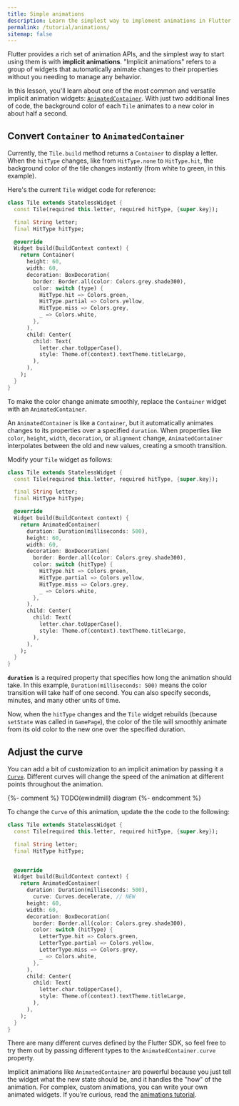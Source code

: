 ```yaml
---
title: Simple animations
description: Learn the simplest way to implement animations in Flutter.
permalink: /tutorial/animations/
sitemap: false
---
```


Flutter provides a rich set of animation APIs, and the simplest way to
start using them is with **implicit animations**. "Implicit
animations" refers to a group of widgets that automatically animate
changes to their properties without you needing to manage any
behavior.

In this lesson, you'll learn about one of the most common and
versatile implicit animation widgets: [`AnimatedContainer`][]. With
just two additional lines of code, the background color of each `Tile`
animates to a new color in about half a second.

## Convert `Container` to `AnimatedContainer`

Currently, the `Tile.build`  method returns  a `Container` to display
a letter. When the `hitType` changes, like from `HitType.none`
to `HitType.hit`, the background color of the tile changes
instantly (from white to green, in this example).

Here's the current `Tile` widget code for reference:

```dart
class Tile extends StatelessWidget {
  const Tile(required this.letter, required hitType, {super.key});

  final String letter;
  final HitType hitType;

  @override
  Widget build(BuildContext context) {
    return Container(
      height: 60,
      width: 60,
      decoration: BoxDecoration(
        border: Border.all(color: Colors.grey.shade300),
        color: switch (type) {
          HitType.hit => Colors.green,
          HitType.partial => Colors.yellow,
          HitType.miss => Colors.grey,
          _ => Colors.white,
        },
      ),
      child: Center(
        child: Text(
          letter.char.toUpperCase(),
          style: Theme.of(context).textTheme.titleLarge,
        ),
      ),
    );
  }
}
```

To make the color change animate smoothly, replace the `Container`
widget with an `AnimatedContainer`.

An `AnimatedContainer` is like a `Container`, but it automatically
animates changes to its properties over a specified `duration`. When
properties like `color`, `height`, `width`, `decoration`, or
`alignment` change, `AnimatedContainer` interpolates between the old
and new values, creating a smooth transition.

Modify your `Tile` widget as follows:

```dart
class Tile extends StatelessWidget {
  const Tile(required this.letter, required hitType, {super.key});

  final String letter;
  final HitType hitType;

  @override
  Widget build(BuildContext context) {
    return AnimatedContainer(
      duration: Duration(milliseconds: 500),
      height: 60,
      width: 60,
      decoration: BoxDecoration(
        border: Border.all(color: Colors.grey.shade300),
        color: switch (hitType) {
          HitType.hit => Colors.green,
          HitType.partial => Colors.yellow,
          HitType.miss => Colors.grey,
          _ => Colors.white,
        },
      ),
      child: Center(
        child: Text(
          letter.char.toUpperCase(),
          style: Theme.of(context).textTheme.titleLarge,
        ),
      ),
    );
  }
}
```

**`duration`** is a required property that specifies how long the
animation should take. In this example, `Duration(milliseconds: 500)`
means the color transition will take half of one second. You can also
specify seconds, minutes, and many other units of time.

Now, when the `hitType` changes and the `Tile` widget rebuilds
(because `setState` was called in `GamePage`), the color of the tile
will smoothly animate from its old color to the new one over the
specified duration.

## Adjust the curve

You can add a bit of customization to an implicit animation by passing
it a [`Curve`][].  Different curves will change the speed of the animation
at different points throughout the animation. 

{%- comment %} TODO(ewindmill) diagram {%- endcomment %}

To change the `Curve` of this animation, update the the code to the following:

```dart
class Tile extends StatelessWidget {
  const Tile(required this.letter, required hitType, {super.key});

  final String letter;
  final HitType hitType;


  @override
  Widget build(BuildContext context) {
    return AnimatedContainer(
      duration: Duration(milliseconds: 500),
	    curve: Curves.decelerate, // NEW
      height: 60,
      width: 60,
      decoration: BoxDecoration(
        border: Border.all(color: Colors.grey.shade300),
        color: switch (hitType) {
          LetterType.hit => Colors.green,
          LetterType.partial => Colors.yellow,
          LetterType.miss => Colors.grey,
          _ => Colors.white,
        },
      ),
      child: Center(
        child: Text(
          letter.char.toUpperCase(),
          style: Theme.of(context).textTheme.titleLarge,
        ),
      ),
    );
  }
}
```

There are many different curves defined by the Flutter SDK, so feel
free to try them out by passing different types to the
`AnimatedContainer.curve` property.

Implicit animations like `AnimatedContainer` are powerful because you
just tell the widget what the new state should be, and it handles the
"how" of the animation. For complex, custom animations, you can write
your own animated widgets. If you’re curious, read the 
[animations tutorial](https://docs.flutter.dev/ui/animations/tutorial).

[`AnimatedContainer`]: {{site.api}}/flutter/widgets/AnimatedContainer-class.html
[`Curve`]: {{site.curve}}/flutter/animation/Curves-class.html
[animations tutorial]: /ui/animations/tutorial.
